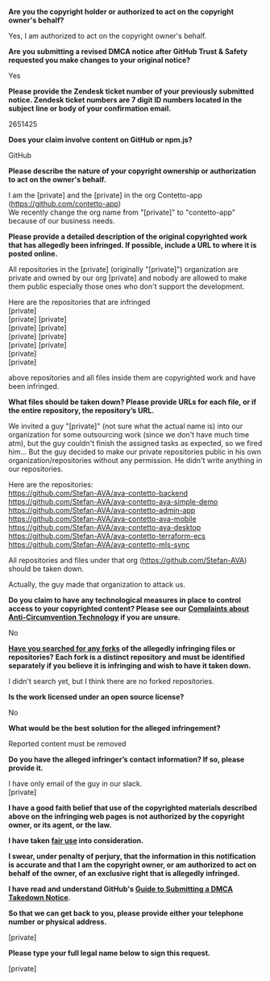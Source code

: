 **Are you the copyright holder or authorized to act on the copyright owner's behalf?**

Yes, I am authorized to act on the copyright owner's behalf.

**Are you submitting a revised DMCA notice after GitHub Trust & Safety requested you make changes to your original notice?**

Yes

**Please provide the Zendesk ticket number of your previously submitted notice. Zendesk ticket numbers are 7 digit ID numbers located in the subject line or body of your confirmation email.**

2651425

**Does your claim involve content on GitHub or npm.js?**

GitHub

**Please describe the nature of your copyright ownership or authorization to act on the owner's behalf.**

I am the [private] and the [private] in the org Contetto-app (https://github.com/contetto-app)  
We recently change the org name from "[private]" to "contetto-app" because of our business needs.

**Please provide a detailed description of the original copyrighted work that has allegedly been infringed. If possible, include a URL to where it is posted online.**

All repositories in the [private] (originally "[private]") organization are private and owned by our org [private] and nobody are allowed to make them public especially those ones who don't support the development.

Here are the repositories that are infringed  
[private]  
[private] [private]  
[private] [private]  
[private] [private]  
[private] [private]  
[private]  
[private]  

above repositories and all files inside them are copyrighted work and have been infringed.

**What files should be taken down? Please provide URLs for each file, or if the entire repository, the repository’s URL.**

We invited a guy "[private]" (not sure what the actual name is) into our organization for some outsourcing work (since we don't have much time atm), but the guy couldn't finish the assigned tasks as expected, so we fired him... But the guy decided to make our private repositories public in his own organization/repositories without any permission. He didn't write anything in our repositories.

Here are the repositories:  
https://github.com/Stefan-AVA/ava-contetto-backend  
https://github.com/Stefan-AVA/ava-contetto-ava-simple-demo  
https://github.com/Stefan-AVA/ava-contetto-admin-app  
https://github.com/Stefan-AVA/ava-contetto-ava-mobile  
https://github.com/Stefan-AVA/ava-contetto-ava-desktop  
https://github.com/Stefan-AVA/ava-contetto-terraform-ecs  
https://github.com/Stefan-AVA/ava-contetto-mls-sync

All repositories and files under that org (https://github.com/Stefan-AVA) should be taken down.

Actually, the guy made that organization to attack us.

**Do you claim to have any technological measures in place to control access to your copyrighted content? Please see our <a href="https://docs.github.com/articles/guide-to-submitting-a-dmca-takedown-notice#complaints-about-anti-circumvention-technology">Complaints about Anti-Circumvention Technology</a> if you are unsure.**

No

**<a href="https://docs.github.com/articles/dmca-takedown-policy#b-what-about-forks-or-whats-a-fork">Have you searched for any forks</a> of the allegedly infringing files or repositories? Each fork is a distinct repository and must be identified separately if you believe it is infringing and wish to have it taken down.**

I didn't search yet, but I think there are no forked repositories.

**Is the work licensed under an open source license?**

No

**What would be the best solution for the alleged infringement?**

Reported content must be removed

**Do you have the alleged infringer’s contact information? If so, please provide it.**

I have only email of the guy in our slack.  
[private]

**I have a good faith belief that use of the copyrighted materials described above on the infringing web pages is not authorized by the copyright owner, or its agent, or the law.**

**I have taken <a href="https://www.lumendatabase.org/topics/22">fair use</a> into consideration.**

**I swear, under penalty of perjury, that the information in this notification is accurate and that I am the copyright owner, or am authorized to act on behalf of the owner, of an exclusive right that is allegedly infringed.**

**I have read and understand GitHub's <a href="https://docs.github.com/articles/guide-to-submitting-a-dmca-takedown-notice/">Guide to Submitting a DMCA Takedown Notice</a>.**

**So that we can get back to you, please provide either your telephone number or physical address.**

[private]

**Please type your full legal name below to sign this request.**

[private]
